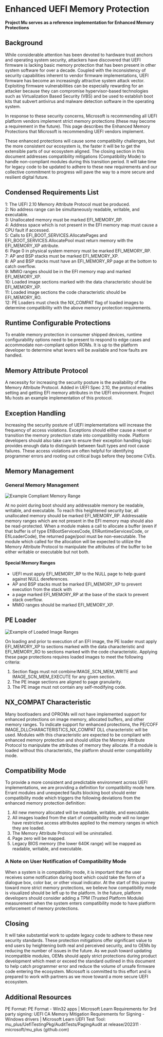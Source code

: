 # Enhanced UEFI Memory Protection

**Project Mu serves as a reference implementation for Enhanced Memory Protections**

## Background

While considerable attention has been devoted to hardware trust anchors and operating
system security, attackers have discovered that UEFI firmware is lacking basic memory
protection that has been present in other system software for over a decade. Coupled
with the inconsistency of security capabilities inherent to vendor firmware implementations,
UEFI firmware has become an increasingly attractive system attack vector. Exploiting
firmware vulnerabilities can be especially rewarding for an attacker because they can
compromise hypervisor-based technologies such as Virtualization Based Security (VBS)
and be used to establish boot kits that subvert antivirus and malware detection software
in the operating system.

In response to these security concerns, Microsoft is recommending all UEFI platform
vendors implement strict memory protections (these may become a requirement in the
future). This page describes the Enhanced Memory Protections that Microsoft is
recommending UEFI vendors implement.

These enhanced protections will cause some compatibility challenges, but the
more consistent our ecosystem is, the faster it will be to get the extensible
parts of our ecosystem aligned. The closing section in this document addresses
compatibility mitigations (Compatibility Mode) to handle non-compliant
modules during this transition period. It will take time for legacy code
to be updated to adhere to these new requirements and our collective commitment
to progress will pave the way to a more secure and resilient digital future.

## Condensed Requirements List

1: The UEFI 2.10 Memory Attribute Protocol must be produced.  
2: No address range can be simultaneously readable, writable, and executable.  
3: Unallocated memory must be marked EFI_MEMORY_RP.  
4: Address space which is not present in the EFI memory map must cause a
CPU fault if accessed.  
5: Calls to EFI_BOOT_SERVICES.AllocatePages and EFI_BOOT_SERVICES.AllocatePool
must return memory with the EFI_MEMORY_XP attribute.  
6: Page 0 in physical system memory must be marked EFI_MEMORY_RP.  
7: AP and BSP stacks must be marked EFI_MEMORY_XP.  
8: AP and BSP stacks must have an EFI_MEMORY_RP page at the bottom to catch overflow.  
9: MMIO ranges should be in the EFI memory map and marked EFI_MEMORY_XP.  
10: Loaded image sections marked with the data characteristic should be EFI_MEMORY_XP.  
11: Loaded image sections the code characteristic should be EFI_MEMORY_RO.  
12: PE Loaders must check the NX_COMPAT flag of loaded images to determine
compatibility with the above memory protection requirements.  

## Runtime Configurable Protections

To enable memory protection in consumer shipped devices, runtime
configurability options need to be present to respond to edge cases
and accommodate non-compliant option ROMs. It is up to the platform
developer to determine what levers will be available and how faults are handled.

## Memory Attribute Protocol

A necessity for increasing the security posture is the availability of
the Memory Attribute Protocol. Added in UEFI Spec 2.10, the protocol
enables setting and getting EFI memory attributes in the UEFI environment.
Project Mu hosts an example implementation of this protocol.

## Exception Handling

Increasing the security posture of UEFI implementations will increase the
frequency of access violations. Exceptions should either cause a reset or
transition the memory protection state into compatibility mode. Platform
developers should also take care to ensure their exception handling logic
provides enough data to distinguish between fault types and root cause
failures. These access violations are often helpful for identifying programmer
errors and rooting out critical bugs before they become CVEs.

## Memory Management

### General Memory Management

![Example Compliant Memory Range](../img/memory_range.png)

At no point during boot should any addressable memory be readable, writable,
and executable. To reach this heightened security bar, all unallocated memory
should be marked EFI_MEMORY_RP. Addressable memory ranges which are not present
in the EFI memory map should also be read-protected. When a module makes a
call to allocate a buffer (even if that buffer is of type EfiBootServicesCode,
EfiRuntimeServicesCode, or EfiLoaderCode), the returned page/pool must be
non-executable. The module which called for the allocation will be expected
to utilize the Memory Attribute Protocol to manipulate the attributes of the
buffer to be either writable or executable but not both.

#### Special Memory Ranges

* UEFI must apply EFI_MEMORY_RP to the NULL page to help guard against NULL dereferences.
* AP and BSP stacks must be marked EFI_MEMORY_XP to prevent execution from the stack with
* a page marked EFI_MEMORY_RP at the base of the stack to prevent stack overflow.
* MMIO ranges should be marked EFI_MEMORY_XP.

## PE Loader

![Example of Loaded Image Ranges](../img/loaded_images.png)

On loading and prior to execution of an EFI image, the PE loader must apply
EFI_MEMORY_XP to sections marked with the data characteristic and EFI_MEMORY_RO
to sections marked with the code characteristic. Applying these page protections
requires loaded images to meet the following criteria:

1. Section flags must not combine IMAGE_SCN_MEM_WRITE and IMAGE_SCN_MEM_EXECUTE for any
given section.
1. The PE image sections are aligned to page granularity.
2. The PE image must not contain any self-modifying code.

## NX_COMPAT Characteristic

Many bootloaders and OPROMs will not have implemented support for enhanced protections on
image memory, allocated buffers, and other memory ranges. To indicate support for enhanced
protections, the PE/COFF IMAGE_DLLCHARACTERISTICS_NX_COMPAT DLL characteristic will be used.
Modules with this characteristic are expected to be compliant with enhanced memory protection
and should utilize the Memory Attribute Protocol to manipulate the attributes of memory they
allocate. If a module is loaded without this characteristic, the platform should enter
compatibility mode.

## Compatibility Mode

To provide a more consistent and predictable environment across UEFI implementations,
we are providing a definition for compatibility mode here. Errant modules and unexpected
faults blocking boot should enter compatibility mode which triggers the following
deviations from the enhanced memory protection definition:

1.	All new memory allocated will be readable, writable, and executable.  
2.	All images loaded from the start of compatibility mode will no longer have
restrictive access attributes applied to the memory ranges in which they are loaded.  
3.	The Memory Attribute Protocol will be uninstalled.  
4.	Page zero will be mapped.  
5.	Legacy BIOS memory (the lower 640K range) will be mapped as readable, writable, and
executable.

### A Note on User Notification of Compatibility Mode

When a system is in compatibility mode, it is important that the user receives some
notification during boot which could take the form of a dialogue box, color bar, or
other visual indicator. At the start of this journey toward more strict memory
protections, we believe how compatibility mode is visualized should be left up to the
platform. In the future, platform developers should consider adding a TPM (Trusted
Platform Module) measurement when the system enters compatibility mode to have platform
enforcement of memory protections.

## Closing

It will take substantial work to update legacy code to adhere to these new security
standards. These protection mitigations offer significant value to end users by
heightening both real and perceived security, and to OEMs by reducing the number
of issues in the future. As we push toward updating incompatible modules, OEMs
should apply strict protections during product development which meet or exceed the
standard outlined in this document to help catch programmer error and reduce the
volume of unsafe firmware code entering the ecosystem. Microsoft is committed to
this effort and is prepared to work with partners as we move toward a more
secure UEFI ecosystem.

## Additional Resources

PE Format: PE Format - Win32 apps | Microsoft Learn
Requirements for 3rd party signing: UEFI CA Memory Mitigation Requirements for Signing - Windows drivers | Microsoft Learn
UEFI Test Tool: mu_plus/UefiTestingPkg/AuditTests/PagingAudit at release/202311 · microsoft/mu_plus (github.com)
